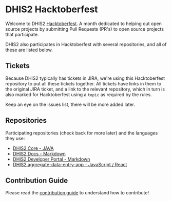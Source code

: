 # DHIS2 Hacktoberfest
Welcome to DHIS2 [Hacktoberfest](https://hacktoberfest.com/). A month dedicated to helping out open source projects by submitting Pull Requests (PR's) to open source projects that participate.

DHIS2 also participates in Hacktoberfest with several repositories, and all of these are listed below. 

## Tickets
Because DHIS2 typically has tickets in JIRA, we're using this Hacktoberfest repository to put all these tickets together. All tickets have links in them to the original JIRA ticket, and a link to the relevant repository, which in turn is also marked for Hacktoberfest using a `topic` as required by the rules.

Keep an eye on the issues list, there will be more added later.

## Repositories
Participating repositories (check back for more later) and the languages they use:

- [DHIS2 Core - JAVA](https://github.com/dhis2/dhis2-core)
- [DHIS2 Docs - Markdown](https://github.com/dhis2/dhis2-docs)
- [DHIS2 Developer Portal - Markdown](https://github.com/dhis2/developer-portal)
- [DHIS2 aggregate-data-entry-app - JavaScript / React](https://github.com/dhis2/aggregate-data-entry-app)

## Contribution Guide
Please read the [contribution guide](CONTRIBUTING.md) to understand how to contribute!